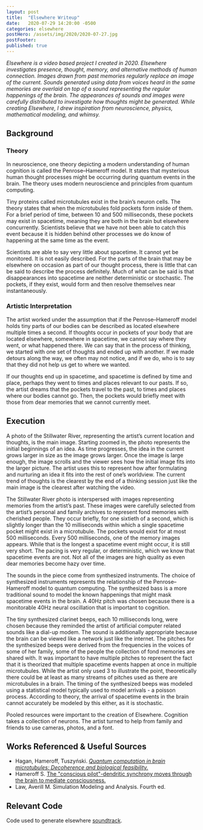 ```yaml
---
layout: post
title:  "Elsewhere Writeup"
date:   2020-07-29 14:20:00 -0500
categories: elsewhere
postHero: /assets/img/2020/2020-07-27.jpg
postFooter:
published: true
---
```


*Elsewhere is a video based project I created in 2020. Elsewhere investigates presence, thought, memory, and alternative methods of human connection. Images drawn from past memories regularly replace an image of the current. Sounds generated using data from voices heard in the same memories are overlaid on top of a sound representing the regular happenings of the brain. The appearances of sounds and images were carefully distributed to investigate how thoughts might be generated. While creating Elsewhere, I drew inspiration from neuroscience, physics, mathematical modeling, and whimsy.*

## Background
### Theory

In neuroscience, one theory depicting a modern understanding of human cognition is called the Penrose–Hameroff model. It states that mysterious human thought processes might be occurring during quantum events in the brain. The theory uses modern neuroscience and principles from quantum computing.

Tiny proteins called microtubules exist in the brain’s neuron cells. The theory states that when the microtubules fold pockets form inside of them. For a brief period of time, between 10 and 500 milliseconds, these pockets may exist in spacetime, meaning they are both in the brain but elsewhere concurrently. Scientists believe that we have not been able to catch this event because it is hidden behind other processes we do know of happening at the same time as the event.

Scientists are able to say very little about spacetime. It cannot yet be monitored. It is not easily described. For the parts of the brain that may be elsewhere on occasion as part of our thought process, there is little that can be said to describe the process definitely. Much of what can be said is that disappearances into spacetime are neither deterministic or stochastic. The pockets, if they exist, would form and then resolve themselves near instantaneously.

### Artistic Interpretation

The artist worked under the assumption that if the Penrose–Hameroff model holds tiny parts of our bodies can be described as located elsewhere multiple times a second. If thoughts occur in pockets of your body that are located elsewhere, somewhere in spacetime, we cannot say where they went, or what happened there. We can say that in the process of thinking, we started with one set of thoughts and ended up with another. If we made detours along the way, we often may not notice, and if we do, who is to say that they did not help us get to where we wanted.

If our thoughts end up in spacetime, and spacetime is defined by time and place, perhaps they went to times and places relevant to our pasts. If so, the artist dreams that the pockets travel to the past, to times and places where our bodies cannot go. Then, the pockets would briefly meet with those from dear memories that we cannot currently meet.

## Execution

A photo of the Stillwater River, representing the artist’s current location and thoughts, is the main image. Starting zoomed in, the photo represents the initial beginnings of an idea. As time progresses, the idea in the current grows larger in size as the image grows larger. Once the image is large enough, the image scrolls and the viewer sees how the initial image fits into the larger picture. The artist uses this to represent how after formulating and nurturing an idea it fits into the rest of one’s worldview. The current trend of thoughts is the clearest by the end of a thinking session just like the main image is the clearest after watching the video.

The Stillwater River photo is interspersed with images representing memories from the artist’s past. These images were carefully selected from the artist’s personal and family archives to represent fond memories with cherished people. They occur briefly, for one sixtieth of a second, which is slightly longer than the 10 milliseconds within which a single spacetime pocket might exist in a microtubule. The pockets would exist for at most 500 milliseconds. Every 500 milliseconds, one of the memory images appears. While that is the longest a spacetime event might occur, it is still very short. The pacing is very regular, or deterministic, which we know that spacetime events are not. Not all of the images are high quality as even dear memories become hazy over time.

The sounds in the piece come from synthesized instruments. The choice of synthesized instruments represents the relationship of the Penrose–Hameroff model to quantum computing. The synthesized bass is a more traditional sound to model the known happenings that might mask spacetime events in the brain. A 40Hz pitch was chosen because there is a monitorable 40Hz neural oscillation that is important to cognition.

The tiny synthesized clarinet beeps, each 10 milliseconds long, were chosen because they reminded the artist of artificial computer related sounds like a dial-up modem. The sound is additionally appropriate because the brain can be viewed like a network just like the internet. The pitches for the synthesized beeps were derived from the frequencies in the voices of some of her family, some of the people the collection of fond memories are shared with. It was important to have multiple pitches to represent the fact that it is theorized that multiple spacetime events happen at once in multiple microtubules. While the artist only used 3 to illustrate the point, theoretically there could be at least as many streams of pitches used as there are microtubules in a brain. The timing of the synthesized beeps was modeled using a statistical model typically used to model arrivals - a poisson process. According to theory, the arrival of spacetime events in the brain cannot accurately be modeled by this either, as it is stochastic.

Pooled resources were important to the creation of Elsewhere. Cognition takes a collection of neurons. The artist turned to help from family and friends to use cameras, photos, and a font.

## Works Referenced & Useful Sources
- Hagan, Hameroff, Tuszyński.
[*Quantum computation in brain microtubules: Decoherence and biological feasibility.*](https://link.aps.org/doi/10.1103/PhysRevE.65.061901)
- Hameroff S. [The "conscious pilot"-dendritic synchrony moves through the brain to mediate consciousness.](10.1007/s10867-009-9148-x)
- Law, Averill M. Simulation Modeling and Analysis. Fourth ed.




## Relevant Code
Code used to generate elsewhere [soundtrack](https://github.com/khoeger/elsewhere).
